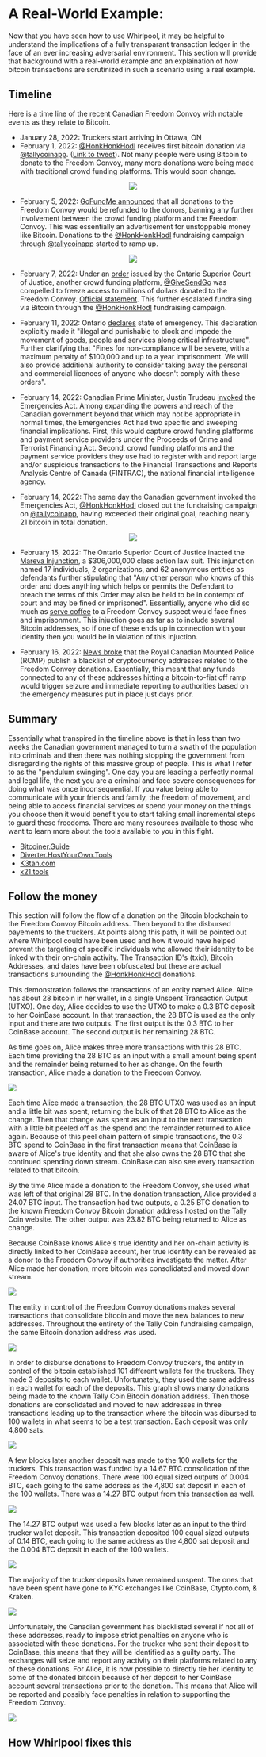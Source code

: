 # A Real-World Example:
Now that you have seen how to use Whirlpool, it may be helpful to understand the implications of a fully transparant transaction ledger in the face of an ever increasing adversarial environment. This section will provide that background with a real-world example and an explaination of how bitcoin transactions are scrutinized in such a scenario using a real example.

## Timeline
Here is a time line of the recent Canadian Freedom Convoy with notable events as they relate to Bitcoin.

- January 28, 2022: Truckers start arriving in Ottawa, ON
- February 1, 2022: [@HonkHonkHodl](https://twitter.com/HonkHonkHodl) receives first bitcoin donation via [@tallycoinapp](https://twitter.com/tallycoinapp). ([Link to tweet](https://twitter.com/HonkHonkHodl/status/1488625113406717952?s=20&t=3OffQxFJg4Y0qIy9vi_RAg)). Not many people were using Bitcoin to donate to the Freedom Convoy, many more donations were being made with traditional crowd funding platforms. This would soon change.

<p align="center">
 <img src="assets/timeline00.png">
</p>

- February 5, 2022: [GoFundMe announced](https://twitter.com/gofundme/status/1489870510057877505?s=20&t=yIaTuK2kbAmCC1CL6FTaQw) that all donations to the Freedom Convoy would be refunded to the donors, banning any further involvement between the crowd funding platform and the Freedom Convoy. This was essentially an advertisement for unstoppable money like Bitcoin. Donations to the [@HonkHonkHodl](https://twitter.com/HonkHonkHodl) fundraising campaign through [@tallycoinapp](https://twitter.com/tallycoinapp) started to ramp up.

<p align="center">
 <img src="assets/timeline01.png">
</p>
  
- February 7, 2022: Under an [order](https://www.cbc.ca/news/canada/toronto/freedom-convoy-2022-donations-frozen-give-send-go-1.6347345) issued by the Ontario Superior Court of Justice, another crowd funding platform, [@GiveSendGo](https://twitter.com/GiveSendGo) was compelled to freeze access to millions of dollars donated to the Freedom Convoy. [Official statement](https://givesendgo.com/site/pressrelease). This further escalated fundraising via Bitcoin through the [@HonkHonkHodl](https://twitter.com/HonkHonkHodl) fundraising campaign. 

- February 11, 2022: Ontario [declares](https://www.cbc.ca/news/canada/toronto/ford-announcement-ontario-protests-1.6347810) state of emergency. This declaration explicitly made it "illegal and punishable to block and impede the movement of goods, people and services along critical infrastructure". Further clarifying that "Fines for non-compliance will be severe, with a maximum penalty of $100,000 and up to a year imprisonment. We will also provide additional authority to consider taking away the personal and commercial licences of anyone who doesn't comply with these orders".

- February 14, 2022: Canadian Prime Minister, Justin Trudeau [invoked](https://www.cbc.ca/news/politics/trudeau-premiers-cabinet-1.6350734) the Emergencies Act. Among expanding the powers and reach of the Canadian government beyond that which may not be appropriate in normal times, the Emergencies Act had two specific and sweeping financial implications. First, this would capture crowd funding platforms and payment service providers under the Proceeds of Crime and Terrorist Financing Act. Second, crowd funding platforms and the payment service providers they use had to register with and report large and/or suspicious transactions to the Financial Transactions and Reports Analysis Centre of Canada (FINTRAC), the national financial intelligence agency.

- February 14, 2022: The same day the Canadian government invoked the Emergencies Act, [@HonkHonkHodl](https://twitter.com/HonkHonkHodl) closed out the fundraising campaign on [@tallycoinapp](https://twitter.com/tallycoinapp), having exceeded their original goal, reaching nearly 21 bitcoin in total donation. 

<p align="center">
 <img src="assets/timeline02.png">
</p>

- February 15, 2022: The Ontario Superior Court of Justice inacted the [Mareva Injunction](https://ottawaconvoyclassaction.ca/order-mareva.pdf), a $306,000,000 class action law suit. This injunction named 17 individuals, 2 organizations, and 62 anonymous entities as defendants further stipulating that "Any other person who knows of this order and does anything which helps or permits the Defendant to breach the terms of this Order may also be held to be in contempt of court and may be fined or imprisoned". Essentially, anyone who did so much as [serve coffee](https://twitter.com/Ranting4Canada/status/1495471835420450816?s=20&t=h49vUtxlCn-6s__PI9vfXg) to a Freedom Convoy suspect would face fines and imprisonment. This injuction goes as far as to include several Bitcoin addresses, so if one of these ends up in connection with your identity then you would be in violation of this injuction.   

- February 16, 2022: [News broke](https://twitter.com/nobsbitcoin/status/1493978391099457536?s=20&t=3OffQxFJg4Y0qIy9vi_RAg) that the Royal Canadian Mounted Police (RCMP) publish a blacklist of cryptocurrency addresses related to the Freedom Convoy donations. Essentially, this meant that any funds connected to any of these addresses hitting a bitcoin-to-fiat off ramp would trigger seizure and immediate reporting to authorities based on the emergency measures put in place just days prior. 

## Summary
Essentially what transpired in the timeline above is that in less than two weeks the Canadian government managed to turn a swath of the population into criminals and then there was nothing stopping the government from disregarding the rights of this massive group of people. This is what I refer to as the "pendulum swinging". One day you are leading a perfectly normal and legal life, the next you are a criminal and face severe consequences for doing what was once inconsequential. If you value being able to communicate with your friends and family, the freedom of movement, and being able to access financial services or spend your money on the things you choose then it would benefit you to start taking small incremental steps to guard these freedoms. There are many resources available to those who want to learn more about the tools available to you in this fight. 

- [Bitcoiner.Guide](https://bitcoiner.guide/)
- [Diverter.HostYourOwn.Tools](https://diverter.hostyourown.tools/)
- [K3tan.com](https://www.k3tan.com/)
- [x21.tools](https://x21.tools/)

## Follow the money
This section will follow the flow of a donation on the Bitcoin blockchain to the Freedom Convoy Bitcoin address. Then beyond to the disbursed payements to the truckers. At points along this path, it will be pointed out where Whirlpool could have been used and how it would have helped prevent the targeting of specific individuals who allowed their identity to be linked with their on-chain activity. The Transaction ID's (txid), Bitcoin Addresses, and dates have been obfuscated but these are actual transactions surrounding the [@HonkHonkHodl](https://twitter.com/HonkHonkHodl) donations. 

This demonstration follows the transactions of an entity named Alice. Alice has about 28 bitcoin in her wallet, in a single Unspent Transaction Output (UTXO). One day, Alice decides to use the UTXO to make a 0.3 BTC deposit to her CoinBase account. In that transaction, the 28 BTC is used as the only input and there are two outputs. The first output is the 0.3 BTC to her CoinBase account. The second output is her remaining 28 BTC. 

As time goes on, Alice makes three more transactions with this 28 BTC. Each time providing the 28 BTC as an input with a small amount being spent and the remainder being returned to her as change. On the fourth transaction, Alice made a donation to the Freedom Convoy. 

![](assets/tx00.png)

Each time Alice made a transaction, the 28 BTC UTXO was used as an input and a little bit was spent, returning the bulk of that 28 BTC to Alice as the change. Then that change was spent as an input to the next transaction with a little bit peeled off as the spend and the remainder returned to Alice again. Because of this peel chain pattern of simple transactions, the 0.3 BTC spend to CoinBase in the first transaction means that CoinBase is aware of Alice's true identity and that she also owns the 28 BTC that she continued spending down stream. CoinBase can also see every transaction related to that bitcoin. 

By the time Alice made a donation to the Freedom Convoy, she used what was left of that original 28 BTC. In the donation transaction, Alice provided a 24.07 BTC input. The transaction had two outputs, a 0.25 BTC donation to the known Freedom Convoy Bitcoin donation address hosted on the Tally Coin website. The other output was 23.82 BTC being returned to Alice as change. 

Because CoinBase knows Alice's true identity and her on-chain activity is directly linked to her CoinBase account, her true identity can be revealed as a donor to the Freedom Convoy if authorities investigate the matter. After Alice made her donation, more bitcoin was consolidated and moved down stream. 

![](assets/tx01.png)

The entity in control of the Freedom Convoy donations makes several transactions that consolidate bitcoin and move the new balances to new addresses. Throughout the entirety of the Tally Coin fundraising campaign, the same Bitcoin donation address was used. 

![](assets/tx02.png)

In order to disburse donations to Freedom Convoy truckers, the entity in control of the bitcoin established 101 different wallets for the truckers. They made 3 deposits to each wallet. Unfortunately, they used the same address in each wallet for each of the deposits. This graph shows many donations being made to the known Tally Coin Bitcoin donation address. Then those donations are consolidated and moved to new addresses in three transactions leading up to the transaction where the bitcoin was dibursed to 100 wallets in what seems to be a test transaction. Each deposit was only 4,800 sats. 

![](assets/tx03.png)

A few blocks later another deposit was made to the 100 wallets for the truckers. This transaction was funded by a 14.67 BTC consolidation of the Freedom Convoy donations. There were 100 equal sized outputs of 0.004 BTC, each going to the same address as the 4,800 sat deposit in each of the 100 wallets. There was a 14.27 BTC output from this transaction as well. 

![](assets/tx04.png)

The 14.27 BTC output was used a few blocks later as an input to the third trucker wallet deposit. This transaction deposited 100 equal sized outputs of 0.14 BTC, each going to the same address as the 4,800 sat deposit and the 0.004 BTC deposit in each of the 100 wallets. 

![](assets/tx05.png)

The majority of the trucker deposits have remained unspent. The ones that have been spent have gone to KYC exchanges like CoinBase, Ctypto.com, & Kraken. 

![](assets/tx06.png)

Unfortunately, the Canadian government has blacklisted several if not all of these addresses, ready to impose strict penalties on anyone who is associated with these donations. For the trucker who sent their deposit to CoinBase, this means that they will be identified as a guilty party. The exchanges will seize and report any activity on their platforms related to any of these donations. For Alice, it is now possible to directly tie her identity to some of the donated bitcoin because of her deposit to her CoinBase account several transactions prior to the donation. This means that Alice will be reported and possibly face penalties in relation to supporting the Freedom Convoy. 

![](assets/tx07.png)

## How Whirlpool fixes this
